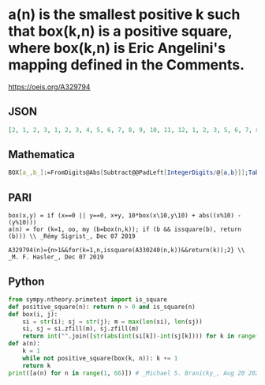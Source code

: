 # a\(n\) is the smallest positive k such that box\(k,n\) is a positive square, where box\(k,n\) is Eric Angelini's mapping defined in the Comments\.
https://oeis.org/A329794
## JSON
```JSON
[2, 1, 2, 3, 1, 2, 3, 4, 5, 6, 7, 8, 9, 10, 11, 12, 1, 2, 3, 5, 6, 7, 8, 9, 21, 1, 2, 3, 4, 6, 7, 8, 9, 19, 10, 11, 1, 2, 3, 9, 17, 18, 19, 29, 20, 10, 11, 12, 13, 19, 27, 28, 29, 39, 30, 20, 21, 22, 10, 4, 5, 6, 7, 8, 1]
```
## Mathematica
```Mathematica
BOX[a_,b_]:=FromDigits@Abs[Subtract@@PadLeft[IntegerDigits/@{a,b}]];Table[k=1;While[!IntegerQ[a=Sqrt@BOX[k,n]]||a==0,k++];k,{n,100}] (* _Giorgos Kalogeropoulos_, Aug 20 2021 *)
```
## PARI
```PARI
box(x,y) = if (x==0 || y==0, x+y, 10*box(x\10,y\10) + abs((x%10) - (y%10)))
a(n) = for (k=1, oo, my (b=box(n,k)); if (b && issquare(b), return (b))) \\ _Rémy Sigrist_, Dec 07 2019
```
```PARI
A329794(n)={n>1&&for(k=1,n,issquare(A330240(n,k))&&return(k));2} \\ _M. F. Hasler_, Dec 07 2019
```
## Python
```Python
from sympy.ntheory.primetest import is_square
def positive_square(n): return n > 0 and is_square(n)
def box(i, j):
    si = str(i); sj = str(j); m = max(len(si), len(sj))
    si, sj = si.zfill(m), sj.zfill(m)
    return int("".join([str(abs(int(si[k])-int(sj[k]))) for k in range(m)]))
def a(n):
    k = 1
    while not positive_square(box(k, n)): k += 1
    return k
print([a(n) for n in range(1, 66)]) # _Michael S. Branicky_, Aug 20 2021
```
